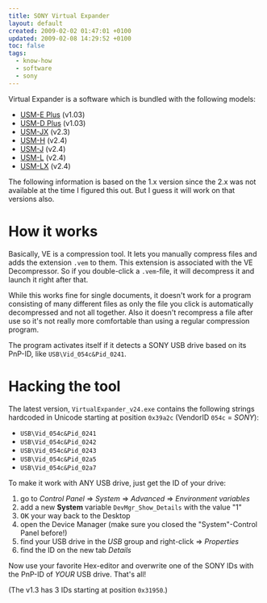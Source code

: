 ```yaml
---
title: SONY Virtual Expander
layout: default
created: 2009-02-02 01:47:01 +0100
updated: 2009-02-08 14:29:52 +0100
toc: false
tags:
  - know-how
  - software
  - sony
---
```

Virtual Expander is a software which is bundled with the following models:

* [USM-E Plus](http://www.sony.net/Products/Media/Microvault/products/usm-ep/index.html#download) (v1.03)
* [USM-D Plus](http://www.sony.net/Products/Media/Microvault/products/usm-dp/index.html#download) (v1.03)
* [USM-JX](http://www.sony.net/Products/Media/Microvault/products/usm-jx/dl.html) (v2.3)
* [USM-H](http://www.sony.net/Products/Media/Microvault/products/usm-h/dl.html) (v2.4)
* [USM-J](http://www.sony.net/Products/Media/Microvault/products/usm-j/dl.html) (v2.4)
* [USM-L](http://www.sony.net/Products/Media/Microvault/products/usm-l/dl.html) (v2.4)
* [USM-LX](http://www.sony.net/Products/Media/Microvault/products/usm-lx/dl.html) (v2.4)

The following information is based on the 1.x version since the 2.x was not available at the time I figured this out.
But I guess it will work on that versions also.


How it works
============

Basically, VE is a compression tool. It lets you manually compress files and adds the extension `.vem` to them. This
extension is associated with the VE Decompressor. So if you double-click a `.vem`-file, it will decompress it and
launch it right after that.

While this works fine for single documents, it doesn't work for a program consisting of many different files as only
the file you click is automatically decompressed and not all together. Also it doesn't recompress a file after use so
it's not really more comfortable than using a regular compression program.

The program activates itself if it detects a SONY USB drive based on its PnP-ID, like `USB\Vid_054c&Pid_0241`.


Hacking the tool
================

The latest version, `VirtualExpander_v24.exe` contains the following strings hardcoded in Unicode starting at position
`0x39a2c` (VendorID `054c` = *SONY*):

* `USB\Vid_054c&Pid_0241`
* `USB\Vid_054c&Pid_0242`
* `USB\Vid_054c&Pid_0243`
* `USB\Vid_054c&Pid_02a5`
* `USB\Vid_054c&Pid_02a7`

To make it work with ANY USB drive, just get the ID of your drive:

1. go to *Control Panel* => *System* => *Advanced* => *Environment variables*
1. add a new **System** variable `DevMgr_Show_Details` with the value "1"
1. <kbd>OK</kbd> your way back to the Desktop
1. open the Device Manager (make sure you closed the "System"-Control Panel before!)
1. find your USB drive in the *USB* group and right-click => *Properties*
1. find the ID on the new tab *Details*

Now use your favorite Hex-editor and overwrite one of the SONY IDs with the PnP-ID of *YOUR* USB drive. That's all!

(The v1.3 has 3 IDs starting at position `0x31950`.)
